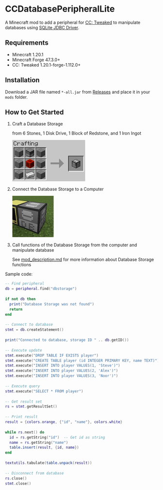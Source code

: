 # CCDatabasePeripheralLite

A Minecraft mod to add a peripheral for [CC: Tweaked](https://tweaked.cc/) to manipulate databases using [SQLite JDBC Driver](https://github.com/xerial/sqlite-jdbc).

## Requirements

- Minecraft 1.20.1
- Minecraft Forge 47.3.0+
- CC: Tweaked 1.20.1-forge-1.112.0+

## Installation

Download a JAR file named `*-all.jar` from [Releases](https://github.com/Iunius118/cc-dbp-lite/releases) and place it in your `mods` folder.

## How to Get Started

1. Craft a Database Storage

   from 6 Stones, 1 Disk Drive, 1 Block of Redstone, and 1 Iron Ingot

   ![Crafting Database Storage](docs/media/crafting_database_storage.png)

2. Connect the Database Storage to a Computer

   ![Crafting Database Storage](docs/media/database_storage.png)

3. Call functions of the Database Storage from the computer and manipulate database

    See [mod_description.md](docs/mod_description.md) for more information about Database Storage functions

Sample code:

```Lua
-- Find peripheral
db = peripheral.find("dbstorage")

if not db then
  print("Database Storage was not found")
  return
end

-- Connect to database
stmt = db.createStatement()

print("Connected to database, storage ID " .. db.getID())

-- Execute update
stmt.execute("DROP TABLE IF EXISTS player")
stmt.execute("CREATE TABLE player (id INTEGER PRIMARY KEY, name TEXT)")
stmt.execute("INSERT INTO player VALUES(1, 'Steve')")
stmt.execute("INSERT INTO player VALUES(2, 'Alex')")
stmt.execute("INSERT INTO player VALUES(3, 'Noor')")

-- Execute query
stmt.execute("SELECT * FROM player")

-- Get result set
rs = stmt.getResultSet()

-- Print result
result = {colors.orange, {"id", "name"}, colors.white}

while rs.next() do
  id = rs.getString("id")  -- Get id as string
  name = rs.getString("name")
  table.insert(result, {id, name})
end

textutils.tabulate(table.unpack(result))

-- Disconnect from database
rs.close()
stmt.close()
```
